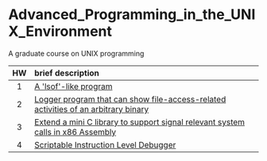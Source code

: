 # Advanced_Programming_in_the_UNIX_Environment
A graduate course on UNIX programming

HW | brief description
:---:|:-----
1| [A 'lsof'-like program][l1]
2| [Logger program that can show file-access-related activities of an arbitrary binary][l2]
3| [Extend a mini C library to support signal relevant system calls in x86 Assembly][l3]
4| [Scriptable Instruction Level Debugger][l4]


[l1]:https://github.com/hankshyu/Advanced-Programming-in-the-UNIX-Environment/tree/main/HW1
[l2]:https://github.com/hankshyu/Advanced-Programming-in-the-UNIX-Environment/tree/main/HW2
[l3]:https://github.com/hankshyu/Advanced-Programming-in-the-UNIX-Environment/tree/main/HW3
[l4]:https://github.com/hankshyu/Advanced-Programming-in-the-UNIX-Environment/tree/main/HW4

